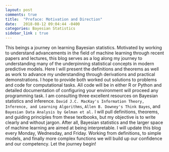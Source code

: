 ```yaml
---
layout: post
comments: true
title:  "Preface: Motivation and Direction"
date:   2018-08-12 09:04:44 -0400
categories: Bayesian Statistics
sidebar_link : true
---
```

This beings a journey on learning Bayesian statistics. Motivated by working to understand advancements in the field of machine learning through recent papers and lectures, this blog serves as a log along my journey to understanding many of the underpinning statistical concepts in modern predictive models. Here I will present the definitions and theorems as well as work to advance my understanding through derivations and practical demonstrations. I hope to provide both worked out solutions to problems and code for computational tasks. All code will be in either R or Python and detailed documentation of configuring your environment will proceed any programming task. I am consulting three excellent resources on Bayesian statistics and inference. `David J.C. MacKay's Information Theory, Inference, and Learning Algorithms`, `Allen B. Downey's Think Bayes`, and `Bayesian Data Analysis by Gelman et al.` I will pull definitions, theorems, and guiding principles from these textbooks, but my objective is to write clearly and without jargon. After all, Bayesian statistics and the larger space of machine learning are aimed at being interpretable. I will update this blog every Monday, Wednesday, and Friday. Working from definitions, to simple models, and finally more complex functions we will build up our confidence and our competency. Let the journey begin! 

